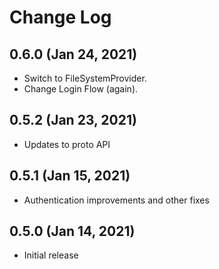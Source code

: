 # Change Log

## 0.6.0 (Jan 24, 2021)

- Switch to FileSystemProvider.
- Change Login Flow (again).

## 0.5.2 (Jan 23, 2021)

- Updates to proto API

## 0.5.1 (Jan 15, 2021)

- Authentication improvements and other fixes

## 0.5.0 (Jan 14, 2021)

- Initial release
